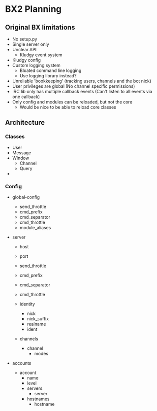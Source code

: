 # BX2 Planning

## Original BX limitations
 * No setup.py
 * Single server only
 * Unclear API
     * Kludgy event system
 * Kludgy config
 * Custom logging system
     * Bloated command line logging
     * Use logging library instead?
 * Unreliable 'bookkeeping' (tracking users, channels and the bot nick)
 * User privileges are global (No channel specific permissions)
 * IRC lib only has multiple callback events (Can't listen to all events via one callback)
 * Only config and modules can be reloaded, but not the core
     * Would be nice to be able to reload core classes


## Architecture

### Classes
 * User
 * Message
 * Window
     * Channel
     * Query
 * 
 
### Config
 * global-config
     * send_throttle
     * cmd_prefix
     * cmd_separator
     * cmd_throttle
     * module_aliases

 * server
     * host
     * port
     * send_throttle

     * cmd_prefix
     * cmd_separator
     * cmd_throttle

     * identity
         * nick
         * nick_suffix
         * realname
         * ident

     * channels
         * channel
             * modes


 * accounts
     * account
         * name
         * level
         * servers
             * server
         * hostnames
             * hostname
